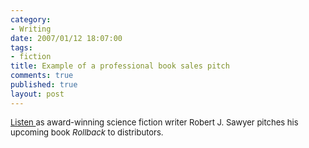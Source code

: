 ```yaml
--- 
category: 
- Writing
date: 2007/01/12 18:07:00
tags: 
- fiction
title: Example of a professional book sales pitch
comments: true
published: true
layout: post
---
```


<font size="2"><a href="http://sfwriter.com/2007/01/rollback-pitch-to-fenn-sales-force.html">Listen </a>as award-winning science fiction writer Robert J. Sawyer pitches his upcoming book <em>Rollback</em> to distributors.</font>
